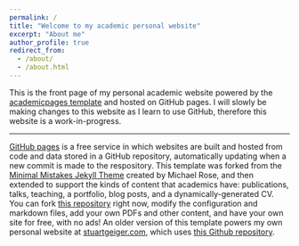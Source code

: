 ```yaml
---
permalink: /
title: "Welcome to my academic personal website"
excerpt: "About me"
author_profile: true
redirect_from: 
  - /about/
  - /about.html
---
```


This is the front page of my personal academic website powered by the [academicpages template](https://github.com/academicpages/academicpages.github.io) and hosted on GitHub pages. I will slowly be making changes to this website as I learn to use GitHub, therefore this website is a work-in-progress.

---
[GitHub pages](https://pages.github.com) is a free service in which websites are built and hosted from code and data stored in a GitHub repository, automatically updating when a new commit is made to the respository. This template was forked from the [Minimal Mistakes Jekyll Theme](https://mmistakes.github.io/minimal-mistakes/) created by Michael Rose, and then extended to support the kinds of content that academics have: publications, talks, teaching, a portfolio, blog posts, and a dynamically-generated CV. You can fork [this repository](https://github.com/academicpages/academicpages.github.io) right now, modify the configuration and markdown files, add your own PDFs and other content, and have your own site for free, with no ads! An older version of this template powers my own personal website at [stuartgeiger.com](http://stuartgeiger.com), which uses [this Github repository](https://github.com/staeiou/staeiou.github.io).
